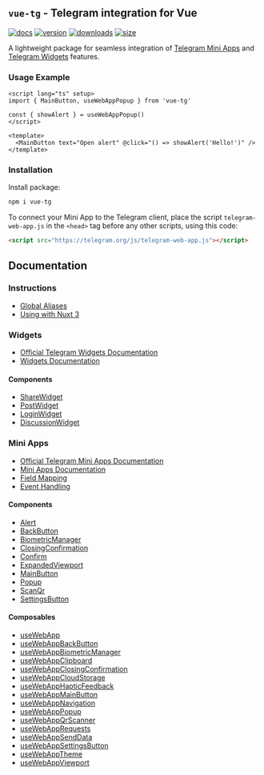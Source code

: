 ## `vue-tg` - Telegram integration for Vue 

[![docs](https://img.shields.io/badge/Documentation-gray?style=flat)](https://vue-tg.deptyped.com/)
[![version](https://img.shields.io/badge/Bot%20API-7.7-478be6?logo=telegram&style=flat)](https://core.telegram.org/bots/webapps#july-7-2024)
[![downloads](https://img.shields.io/npm/dm/vue-tg?label=Downloads&logo=npm&style=flat&color=478be6)](https://www.npmjs.com/package/vue-tg)
[![size](https://img.shields.io/bundlephobia/minzip/vue-tg?label=Size&style=flat&color=478be6)](https://bundlephobia.com/result?p=vue-tg@latest)

A lightweight package for seamless integration of [Telegram Mini Apps](https://core.telegram.org/bots/webapps) and [Telegram Widgets](https://core.telegram.org/widgets) features.

### Usage Example

```vue
<script lang="ts" setup>
import { MainButton, useWebAppPopup } from 'vue-tg'

const { showAlert } = useWebAppPopup()
</script>

<template>
  <MainButton text="Open alert" @click="() => showAlert('Hello!')" />
</template>
```

### Installation

Install package:

```bash
npm i vue-tg
```

To connect your Mini App to the Telegram client, place the script `telegram-web-app.js` in the `<head>` tag before any other scripts, using this code:

```html
<script src="https://telegram.org/js/telegram-web-app.js"></script>
```

## Documentation

### Instructions

- [Global Aliases](https://vue-tg.deptyped.com/installation.html#global-aliases)
- [Using with Nuxt 3](https://vue-tg.deptyped.com/installation.html#using-with-nuxt-3)

### Widgets

- [Official Telegram Widgets Documentation](https://core.telegram.org/widgets)
- [Widgets Documentation](https://vue-tg.deptyped.com/widgets.html)

#### Components

- [ShareWidget](https://vue-tg.deptyped.com/widgets.html#share-widget)
- [PostWidget](https://vue-tg.deptyped.com/widgets.html#post-widget)
- [LoginWidget](https://vue-tg.deptyped.com/widgets.html#login-widget)
- [DiscussionWidget](https://vue-tg.deptyped.com/widgets.html#discussion-widget)

### Mini Apps

- [Official Telegram Mini Apps Documentation](https://core.telegram.org/bots/webapps#initializing-mini-apps)
- [Mini Apps Documentation](https://vue-tg.deptyped.com/mini-apps.html)
- [Field Mapping](https://vue-tg.deptyped.com/mini-apps.html#field-mapping)
- [Event Handling](https://vue-tg.deptyped.com/mini-apps.html#event-handling)

#### Components

- [Alert](https://vue-tg.deptyped.com/mini-apps.html#alert)
- [BackButton](https://vue-tg.deptyped.com/mini-apps.html#backbutton)
- [BiometricManager](https://vue-tg.deptyped.com/mini-apps.html#biometricmanager)
- [ClosingConfirmation](https://vue-tg.deptyped.com/mini-apps.html#closingconfirmation)
- [Confirm](https://vue-tg.deptyped.com/mini-apps.html#confirm)
- [ExpandedViewport](https://vue-tg.deptyped.com/mini-apps.html#expandedviewport)
- [MainButton](https://vue-tg.deptyped.com/mini-apps.html#mainbutton)
- [Popup](https://vue-tg.deptyped.com/mini-apps.html#popup)
- [ScanQr](https://vue-tg.deptyped.com/mini-apps.html#scanqr)
- [SettingsButton](https://vue-tg.deptyped.com/mini-apps.html#settingsbutton)

#### Composables

- [useWebApp](https://vue-tg.deptyped.com/mini-apps.html#usewebapp)
- [useWebAppBackButton](https://vue-tg.deptyped.com/mini-apps.html#usewebappbackbutton)
- [useWebAppBiometricManager](https://vue-tg.deptyped.com/mini-apps.html#usewebappbiometricmanager)
- [useWebAppClipboard](https://vue-tg.deptyped.com/mini-apps.html#usewebappclipboard)
- [useWebAppClosingConfirmation](https://vue-tg.deptyped.com/mini-apps.html#usewebappclosingconfirmation)
- [useWebAppCloudStorage](https://vue-tg.deptyped.com/mini-apps.html#usewebappcloudstorage)
- [useWebAppHapticFeedback](https://vue-tg.deptyped.com/mini-apps.html#usewebapphapticfeedback)
- [useWebAppMainButton](https://vue-tg.deptyped.com/mini-apps.html#usewebappmainbutton)
- [useWebAppNavigation](https://vue-tg.deptyped.com/mini-apps.html#usewebappnavigation)
- [useWebAppPopup](https://vue-tg.deptyped.com/mini-apps.html#usewebapppopup)
- [useWebAppQrScanner](https://vue-tg.deptyped.com/mini-apps.html#usewebappqrscanner)
- [useWebAppRequests](https://vue-tg.deptyped.com/mini-apps.html#usewebapprequests)
- [useWebAppSendData](https://vue-tg.deptyped.com/mini-apps.html#usewebappsenddata)
- [useWebAppSettingsButton](https://vue-tg.deptyped.com/mini-apps.html#usewebappsettingsbutton)
- [useWebAppTheme](https://vue-tg.deptyped.com/mini-apps.html#usewebapptheme)
- [useWebAppViewport](https://vue-tg.deptyped.com/mini-apps.html#usewebappviewport)
